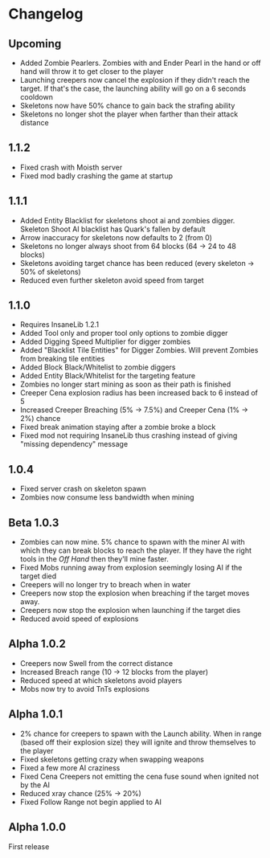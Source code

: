 # Changelog

## Upcoming
* Added Zombie Pearlers. Zombies with and Ender Pearl in the hand or off hand will throw it to get closer to the player
* Launching creepers now cancel the explosion if they didn't reach the target. If that's the case, the launching ability will go on a 6 seconds cooldown
* Skeletons now have 50% chance to gain back the strafing ability
* Skeletons no longer shot the player when farther than their attack distance

## 1.1.2
* Fixed crash with Moisth server
* Fixed mod badly crashing the game at startup

## 1.1.1
* Added Entity Blacklist for skeletons shoot ai and zombies digger. Skeleton Shoot AI blacklist has Quark's fallen by default
* Arrow inaccuracy for skeletons now defaults to 2 (from 0)
* Skeletons no longer always shoot from 64 blocks (64 -> 24 to 48 blocks)
* Skeletons avoiding target chance has been reduced (every skeleton -> 50% of skeletons)
* Reduced even further skeleton avoid speed from target

## 1.1.0
* Requires InsaneLib 1.2.1
* Added Tool only and proper tool only options to zombie digger
* Added Digging Speed Multiplier for digger zombies
* Added "Blacklist Tile Entities" for Digger Zombies. Will prevent Zombies from breaking tile entities
* Added Block Black/Whitelist to zombie diggers
* Added Entity Black/Whitelist for the targeting feature
* Zombies no longer start mining as soon as their path is finished
* Creeper Cena explosion radius has been increased back to 6 instead of 5
* Increased Creeper Breaching (5% -> 7.5%) and Creeper Cena (1% -> 2%) chance 
* Fixed break animation staying after a zombie broke a block
* Fixed mod not requiring InsaneLib thus crashing instead of giving "missing dependency" message

## 1.0.4
* Fixed server crash on skeleton spawn
* Zombies now consume less bandwidth when mining

## Beta 1.0.3
* Zombies can now mine. 5% chance to spawn with the miner AI with which they can break blocks to reach the player. If they have the right tools in the *Off Hand* then they'll mine faster.
* Fixed Mobs running away from explosion seemingly losing AI if the target died
* Creepers will no longer try to breach when in water
* Creepers now stop the explosion when breaching if the target moves away.
* Creepers now stop the explosion when launching if the target dies
* Reduced avoid speed of explosions

## Alpha 1.0.2
* Creepers now Swell from the correct distance
* Increased Breach range (10 -> 12 blocks from the player)
* Reduced speed at which skeletons avoid players
* Mobs now try to avoid TnTs explosions

## Alpha 1.0.1
* 2% chance for creepers to spawn with the Launch ability. When in range (based off their explosion size) they will ignite and throw themselves to the player
* Fixed skeletons getting crazy when swapping weapons
* Fixed a few more AI craziness
* Fixed Cena Creepers not emitting the cena fuse sound when ignited not by the AI
* Reduced xray chance (25% -> 20%)
* Fixed Follow Range not begin applied to AI

## Alpha 1.0.0
First release